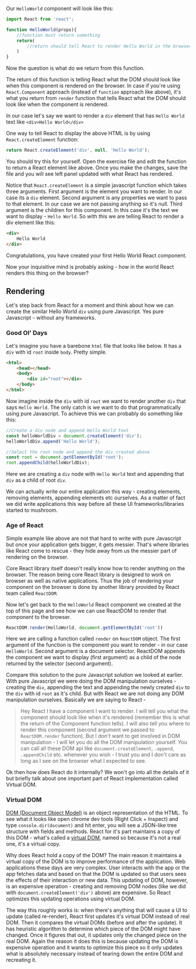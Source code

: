Our `HelloWorld` component will look like this:

```jsx
import React from 'react';

function HelloWorld(props){
    //function must return something
    return(
        //return should tell React to render Hello World in the browser
    )
}
```
Now the question is what do we return from this function.

The return of this function is telling React what the DOM should look like when this component is rendered on the browser. In case if you're using `React.Component` approach (instead of `function` approach like above), it's what you return from `render` function that tells React what the DOM should look like when the component is rendered.

In our case let's say we want to render a `div` element that has `Hello World` text like `<div>Hello World</div>`

One way to tell React to display the above HTML is by using `React.createElement` function:

```jsx
return React.createElement('div', null, 'Hello World');
```

You should try this for yourself. Open the exercise file and edit the function to return a React element like above. Once you make the changes, save the file and you will see left panel updated with what React has rendered.

<!--exercise-->

Notice that `React.createElement` is a simple javascript function which takes three arguments. First argument is the element you want to render. In our case its a `div` element. Second argument is any properties we want to pass to that element. In our case we are not passing anything so it's null. Third argument is the children for this component. In this case it's the text we want to display - `Hello World`. So with this we are telling React to render a div element like this:

```html
<div>
    Hello World
</div>
```

Congratulations, you have created your first Hello World React component.

Now your inquisitive mind is probably asking - how in the world React renders this thing on the browser?

## Rendering

Let's step back from React for a moment and think about how we can create the similar Hello World `div` using pure Javascript. Yes pure Javascript - without any frameworks.

### Good Ol' Days

Let's imagine you have a barebone `html` file that looks like below. It has a `div` with id `root` inside `body`. Pretty simple.

```html
<html>
    <head></head>
    <body>
        <div id="root"></div>
    </body>
</html>
```

Now imagine inside the `div` with id `root` we want to render another `div` that says `Hello World`. The only catch is we want to do that programmatically using pure Javascript.
To achieve this we can probably do something like this:

```js
//Create a div node and append Hello World text
const helloWorldDiv = document.createElement('div');
helloWorldDiv.append('Hello World');

//Select the root node and append the div created above
const root = document.getElementById('root');
root.appendChild(helloWorldDiv);
```

Here we are creating a `div` node with `Hello World` text and appending that `div` as a child of root `div`.

We can actually write our entire application this way - creating elements, removing elements, appending elements etc ourselves. As a matter of fact we did write applications this way before all these UI frameworks/libraries started to mushroom.

### Age of React
Simple example like above are not that hard to write with pure Javascript but once your application gets bigger, it gets messier. That's where libraries like React come to rescue - they hide away from us the messier part of rendering on the browser.

Core React library itself doesn't really know how to render anything on the browser. The reason being core React library is designed to work on browser as well as native applications. Thus the job of rendering your component on the browser is done by another library provided by React team called `ReactDOM`.

Now let's get back to the `HelloWorld` React component we created at the top of this page and see how we can use ReactDOM to render that component to the browser.

```jsx
ReactDOM.render(HelloWorld, document.getElementById('root'))
```

Here we are calling a function called `render` on `ReactDOM` object. The first argument of the function is the component you want to render - in our case `HelloWorld`. Second argument is a document selector. ReactDOM appends the component we want to display (first argument) as a child of the node returned by the selector (second argument).

Compare this solution to the pure Javascript solution we looked at earlier. With pure Javascript we were doing the DOM manipulation ourselves - creating the `div`, appending the text and appending the newly created `div` to the `div` with id `root` as it's child. But with React we are not doing any DOM manipulation ourselves. Basically we are saying to React - 

> Hey React I have a component I want to render. I will tell you what the component should look like when it's rendered (remember this is what the return of the Component function tells). I will also tell you where to render this component (second argument we passed to `ReactDOM.render` function). But I don't want to get involved in DOM manipulation - I will let you do all the DOM manipulation yourself. You can call all these DOM api like `document.createElement`, `.append`, `.appendChild` etc. whenever you wish - I trust you and I don't care as long as I see on the browser what I expected to see.

Ok then how does React do it internally? We won't go into all the details of it but briefly talk about one important part of React implementation called Virtual DOM.

### Virtual DOM
[DOM (Document Object Model)](https://www.w3schools.com/js/js_htmldom.asp) is an object representation of the HTML. To see what it looks like open chrome dev tools (Right Click + Inspect) and type `console.dir(document)` and hit enter, you will see a JSON-like tree structure with fields and methods. React for it's part maintains a copy of this DOM - what's called a [virtual DOM](https://reactjs.org/docs/faq-internals.html), named so because it's not a real one, it's a virtual copy.

Why does React hold a copy of the DOM? The main reason it maintains a virtual copy of the DOM is to improve performance of the application. 
Web applications these days are very complex. User interacts with the app or the app fetches data and based on that the DOM is updated so that users sees the effects of their interaction or new data. This updating of DOM, however, is an expensive operation - creating and removing DOM nodes (like we did with `document.createElement('div')` above) are expensive. So React optimizes this updating operations using virtual DOM.

The way this roughly works is: when there's anything that will cause a UI to update (called re-render), React first updates it's virtual DOM instead of real DOM. Then it compares the virtual DOMs (before and after the update). It has heuristic algorithm to determine which piece of the DOM might have changed. Once it figures that out, it updates only the changed piece on the real DOM. Again the reason it does this is because updating the DOM is expensive operation and it wants to optimize this piece so it only updates what is absolutely necessary instead of tearing down the entire DOM and recreating it.
